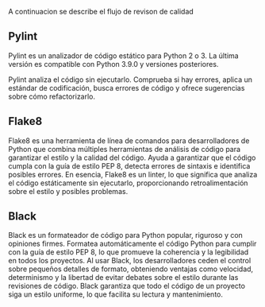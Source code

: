 A continuacion se describe el flujo de revison de calidad

## Pylint
Pylint es un analizador de código estático para Python 2 o 3. La última versión es compatible con Python 3.9.0 y versiones posteriores.

Pylint analiza el código sin ejecutarlo. Comprueba si hay errores, aplica un estándar de codificación, busca errores de código y ofrece sugerencias sobre cómo refactorizarlo.

## Flake8
Flake8 es una herramienta de línea de comandos para desarrolladores de Python que combina múltiples herramientas de análisis de código para garantizar el estilo y la calidad del código. Ayuda a garantizar que el código cumpla con la guía de estilo PEP 8, detecta errores de sintaxis e identifica posibles errores. En esencia, Flake8 es un linter, lo que significa que analiza el código estáticamente sin ejecutarlo, proporcionando retroalimentación sobre el estilo y posibles problemas.

## Black
Black es un formateador de código para Python popular, riguroso y con opiniones firmes. Formatea automáticamente el código Python para cumplir con la guía de estilo PEP 8, lo que promueve la coherencia y la legibilidad en todos los proyectos. Al usar Black, los desarrolladores ceden el control sobre pequeños detalles de formato, obteniendo ventajas como velocidad, determinismo y la libertad de evitar debates sobre el estilo durante las revisiones de código. Black garantiza que todo el código de un proyecto siga un estilo uniforme, lo que facilita su lectura y mantenimiento.
